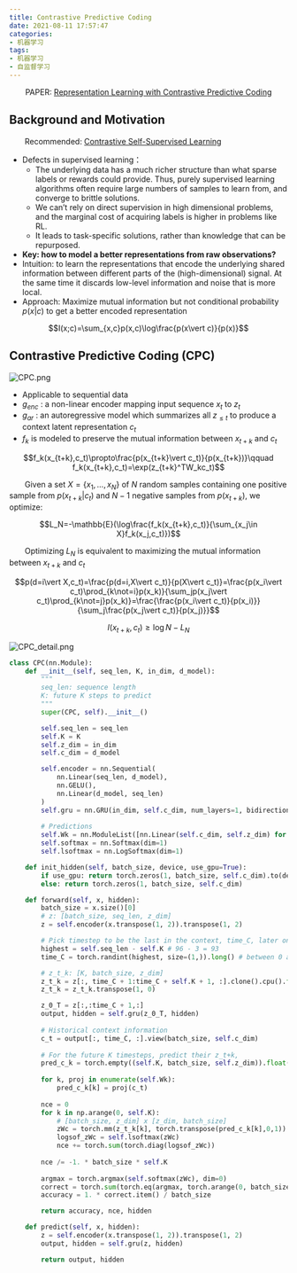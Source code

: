 ```yaml
---
title: Contrastive Predictive Coding
date: 2021-08-11 17:57:47
categories:
- 机器学习
tags:
- 机器学习
- 自监督学习
---
```


<center>PAPER: <a href="https://arxiv.org/abs/1807.03748">Representation Learning with Contrastive Predictive Coding</a></center>

## Background and Motivation
&emsp;&emsp;Recommended: [Contrastive Self-Supervised Learning
](https://ankeshanand.com/blog/2020/01/26/contrative-self-supervised-learning.html)

* Defects in supervised learning：
  * The underlying data has a much richer structure than what sparse labels or rewards could provide. Thus, purely supervised learning algorithms often require large numbers of samples to learn from, and converge to brittle solutions.
  * We can’t rely on direct supervision in high dimensional problems, and the marginal cost of acquiring labels is higher in problems like RL.
  * It leads to task-specific solutions, rather than knowledge that can be repurposed.
* **Key: how to model a better representations from raw observations?**
* Intuition: to learn the representations that encode the underlying shared information between different parts of the (high-dimensional) signal. At the same time it discards low-level information and noise that is more local.
* Approach: Maximize mutual information but not conditional probability $p(x\vert c)$ to get a better encoded representation

$$I(x;c)=\sum_{x,c}p(x,c)\log\frac{p(x\vert c)}{p(x)}$$

## Contrastive Predictive Coding (CPC)

![CPC.png](https://i.loli.net/2021/08/13/kj8S9LBsZaJ7u3C.png)

* Applicable to sequential data
* $g_{enc}$ : a non-linear encoder mapping input sequence $x_t$ to $z_t$
* $g_{ar}$ : an autoregressive model which summarizes all $z_{\leq t}$ to produce a context latent representation $c_t$
* $f_k$ is modeled to preserve the mutual information between $x_{t+k}$ and $c_t$ 

$$f_k(x_{t+k},c_t)\propto\frac{p(x_{t+k}\vert c_t)}{p(x_{t+k})}\qquad f_k(x_{t+k},c_t)=\exp(z_{t+k}^TW_kc_t)$$

&emsp;&emsp;Given a set $X=\{x_1,\dots,x_N\}$ of $N$ random samples containing one positive sample from $p(x_{t+k}\vert c_t)$ and $N-1$ negative samples from $p(x_{t+k})$, we optimize:

$$L_N=-\mathbb{E}(\log\frac{f_k(x_{t+k},c_t)}{\sum_{x_j\in X}f_k(x_j,c_t)})$$

&emsp;&emsp;Optimizing $L_N$ is equivalent to maximizing the mutual information between $x_{t+k}$ and $c_t$

$$p(d=i\vert X,c_t)=\frac{p(d=i,X\vert c_t)}{p(X\vert c_t)}=\frac{p(x_i\vert c_t)\prod_{k\not=i}p(x_k)}{\sum_jp(x_j\vert c_t)\prod_{k\not=j}p(x_k)}=\frac{\frac{p(x_i\vert c_t)}{p(x_i)}}{\sum_j\frac{p(x_j\vert c_t)}{p(x_j)}}$$

$$I(x_{t+k},c_t)\geq\log N-L_N$$

![CPC_detail.png](https://i.loli.net/2021/08/13/msKxnL5Egf1vueb.png)

```python
class CPC(nn.Module):
    def __init__(self, seq_len, K, in_dim, d_model):
        """
        seq_len: sequence length
        K: future K steps to predict
        """
        super(CPC, self).__init__()

        self.seq_len = seq_len
        self.K = K
        self.z_dim = in_dim
        self.c_dim = d_model

        self.encoder = nn.Sequential( 
            nn.Linear(seq_len, d_model),
            nn.GELU(),
            nn.Linear(d_model, seq_len)
        )
        self.gru = nn.GRU(in_dim, self.c_dim, num_layers=1, bidirectional=False, batch_first=True)
        
        # Predictions
        self.Wk = nn.ModuleList([nn.Linear(self.c_dim, self.z_dim) for _ in range(self.K)])
        self.softmax = nn.Softmax(dim=1)
        self.lsoftmax = nn.LogSoftmax(dim=1)

    def init_hidden(self, batch_size, device, use_gpu=True):
        if use_gpu: return torch.zeros(1, batch_size, self.c_dim).to(device)
        else: return torch.zeros(1, batch_size, self.c_dim)

    def forward(self, x, hidden):
        batch_size = x.size()[0]
        # z: [batch_size, seq_len, z_dim]
        z = self.encoder(x.transpose(1, 2)).transpose(1, 2)

        # Pick timestep to be the last in the context, time_C, later ones are targets 
        highest = self.seq_len - self.K # 96 - 3 = 93
        time_C = torch.randint(highest, size=(1,)).long() # between 0 and 93

        # z_t_k: [K, batch_size, z_dim]
        z_t_k = z[:, time_C + 1:time_C + self.K + 1, :].clone().cpu().float()
        z_t_k = z_t_k.transpose(1, 0)

        z_0_T = z[:,:time_C + 1,:]
        output, hidden = self.gru(z_0_T, hidden)
        
        # Historical context information
        c_t = output[:, time_C, :].view(batch_size, self.c_dim)
        
        # For the future K timesteps, predict their z_t+k, 
        pred_c_k = torch.empty((self.K, batch_size, self.z_dim)).float() # e.g. size 12*8*512
        
        for k, proj in enumerate(self.Wk):
            pred_c_k[k] = proj(c_t)
        
        nce = 0
        for k in np.arange(0, self.K):
            # [batch_size, z_dim] x [z_dim, batch_size]
            zWc = torch.mm(z_t_k[k], torch.transpose(pred_c_k[k],0,1))         
            logsof_zWc = self.lsoftmax(zWc)
            nce += torch.sum(torch.diag(logsof_zWc))
            
        nce /= -1. * batch_size * self.K
        
        argmax = torch.argmax(self.softmax(zWc), dim=0)
        correct = torch.sum(torch.eq(argmax, torch.arange(0, batch_size))) 
        accuracy = 1. * correct.item() / batch_size

        return accuracy, nce, hidden

    def predict(self, x, hidden):        
        z = self.encoder(x.transpose(1, 2)).transpose(1, 2)
        output, hidden = self.gru(z, hidden)

        return output, hidden
```
